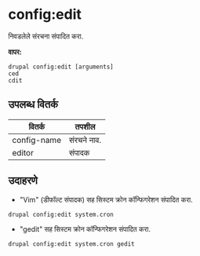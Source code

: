 # config:edit
निवडलेले संरचना संपादित करा.

**वापर:**
```
drupal config:edit [arguments]
ced
cdit
```

## उपलब्ध वितर्क
वितर्क | तपशील
---------|-------------
config-name | संरचने नाव.
editor | संपादक

## उदाहरणे
* "Vim" (डीफॉल्ट संपादक) सह सिस्टम क्रोन कॉन्फिगरेशन संपादित करा.
```
drupal config:edit system.cron
```
* "gedit" सह सिस्टम क्रोन कॉन्फिगरेशन संपादित करा.
```
drupal config:edit system.cron gedit
```
